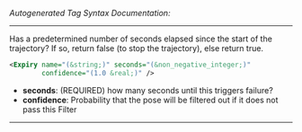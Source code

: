 <!-- THIS IS AN AUTOGENERATED FILE: Don't edit it directly, instead change the schema definition in the code itself. -->

_Autogenerated Tag Syntax Documentation:_

---
Has a predetermined number of seconds elapsed since the start of the trajectory? If so, return false (to stop the trajectory), else return true.

```xml
<Expiry name="(&string;)" seconds="(&non_negative_integer;)"
        confidence="(1.0 &real;)" />
```

-   **seconds**: (REQUIRED) how many seconds until this triggers failure?
-   **confidence**: Probability that the pose will be filtered out if it does not pass this Filter

---
